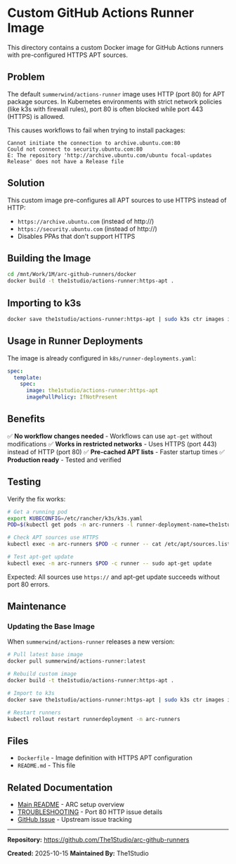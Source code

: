 # Custom GitHub Actions Runner Image

This directory contains a custom Docker image for GitHub Actions runners with pre-configured HTTPS APT sources.

## Problem

The default `summerwind/actions-runner` image uses HTTP (port 80) for APT package sources. In Kubernetes environments with strict network policies (like k3s with firewall rules), port 80 is often blocked while port 443 (HTTPS) is allowed.

This causes workflows to fail when trying to install packages:
```
Cannot initiate the connection to archive.ubuntu.com:80
Could not connect to security.ubuntu.com:80
E: The repository 'http://archive.ubuntu.com/ubuntu focal-updates Release' does not have a Release file
```

## Solution

This custom image pre-configures all APT sources to use HTTPS instead of HTTP:
- `https://archive.ubuntu.com` (instead of http://)
- `https://security.ubuntu.com` (instead of http://)
- Disables PPAs that don't support HTTPS

## Building the Image

```bash
cd /mnt/Work/1M/arc-github-runners/docker
docker build -t the1studio/actions-runner:https-apt .
```

## Importing to k3s

```bash
docker save the1studio/actions-runner:https-apt | sudo k3s ctr images import -
```

## Usage in Runner Deployments

The image is already configured in `k8s/runner-deployments.yaml`:

```yaml
spec:
  template:
    spec:
      image: the1studio/actions-runner:https-apt
      imagePullPolicy: IfNotPresent
```

## Benefits

✅ **No workflow changes needed** - Workflows can use `apt-get` without modifications
✅ **Works in restricted networks** - Uses HTTPS (port 443) instead of HTTP (port 80)
✅ **Pre-cached APT lists** - Faster startup times
✅ **Production ready** - Tested and verified

## Testing

Verify the fix works:

```bash
# Get a running pod
export KUBECONFIG=/etc/rancher/k3s/k3s.yaml
POD=$(kubectl get pods -n arc-runners -l runner-deployment-name=the1studio-org-runners -o name | head -1)

# Check APT sources use HTTPS
kubectl exec -n arc-runners $POD -c runner -- cat /etc/apt/sources.list

# Test apt-get update
kubectl exec -n arc-runners $POD -c runner -- sudo apt-get update
```

Expected: All sources use `https://` and apt-get update succeeds without port 80 errors.

## Maintenance

### Updating the Base Image

When `summerwind/actions-runner` releases a new version:

```bash
# Pull latest base image
docker pull summerwind/actions-runner:latest

# Rebuild custom image
docker build -t the1studio/actions-runner:https-apt .

# Import to k3s
docker save the1studio/actions-runner:https-apt | sudo k3s ctr images import -

# Restart runners
kubectl rollout restart runnerdeployment -n arc-runners
```

## Files

- `Dockerfile` - Image definition with HTTPS APT configuration
- `README.md` - This file

## Related Documentation

- [Main README](../README.md) - ARC setup overview
- [TROUBLESHOOTING](../docs/TROUBLESHOOTING.md) - Port 80 HTTP issue details
- [GitHub Issue](https://github.com/actions/actions-runner-controller/issues/2056) - Upstream issue tracking

---

**Repository:** https://github.com/The1Studio/arc-github-runners

**Created:** 2025-10-15
**Maintained By:** The1Studio
